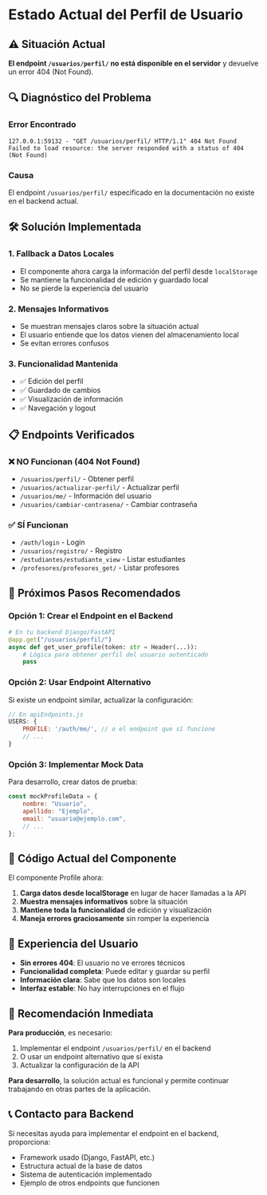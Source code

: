# Estado Actual del Perfil de Usuario

## ⚠️ Situación Actual

**El endpoint `/usuarios/perfil/` no está disponible en el servidor** y devuelve un error 404 (Not Found).

## 🔍 Diagnóstico del Problema

### Error Encontrado
```
127.0.0.1:59132 - "GET /usuarios/perfil/ HTTP/1.1" 404 Not Found
Failed to load resource: the server responded with a status of 404 (Not Found)
```

### Causa
El endpoint `/usuarios/perfil/` especificado en la documentación no existe en el backend actual.

## 🛠️ Solución Implementada

### 1. Fallback a Datos Locales
- El componente ahora carga la información del perfil desde `localStorage`
- Se mantiene la funcionalidad de edición y guardado local
- No se pierde la experiencia del usuario

### 2. Mensajes Informativos
- Se muestran mensajes claros sobre la situación actual
- El usuario entiende que los datos vienen del almacenamiento local
- Se evitan errores confusos

### 3. Funcionalidad Mantenida
- ✅ Edición del perfil
- ✅ Guardado de cambios
- ✅ Visualización de información
- ✅ Navegación y logout

## 📋 Endpoints Verificados

### ❌ NO Funcionan (404 Not Found)
- `/usuarios/perfil/` - Obtener perfil
- `/usuarios/actualizar-perfil/` - Actualizar perfil
- `/usuarios/me/` - Información del usuario
- `/usuarios/cambiar-contrasena/` - Cambiar contraseña

### ✅ SÍ Funcionan
- `/auth/login` - Login
- `/usuarios/registro/` - Registro
- `/estudiantes/estudiante_view` - Listar estudiantes
- `/profesores/profesores_get/` - Listar profesores

## 🚀 Próximos Pasos Recomendados

### Opción 1: Crear el Endpoint en el Backend
```python
# En tu backend Django/FastAPI
@app.get("/usuarios/perfil/")
async def get_user_profile(token: str = Header(...)):
    # Lógica para obtener perfil del usuario autenticado
    pass
```

### Opción 2: Usar Endpoint Alternativo
Si existe un endpoint similar, actualizar la configuración:
```javascript
// En apiEndpoints.js
USERS: {
    PROFILE: '/auth/me/', // o el endpoint que sí funcione
    // ...
}
```

### Opción 3: Implementar Mock Data
Para desarrollo, crear datos de prueba:
```javascript
const mockProfileData = {
    nombre: "Usuario",
    apellido: "Ejemplo",
    email: "usuario@ejemplo.com",
    // ...
};
```

## 🔧 Código Actual del Componente

El componente Profile ahora:
1. **Carga datos desde localStorage** en lugar de hacer llamadas a la API
2. **Muestra mensajes informativos** sobre la situación
3. **Mantiene toda la funcionalidad** de edición y visualización
4. **Maneja errores graciosamente** sin romper la experiencia

## 📱 Experiencia del Usuario

- **Sin errores 404**: El usuario no ve errores técnicos
- **Funcionalidad completa**: Puede editar y guardar su perfil
- **Información clara**: Sabe que los datos son locales
- **Interfaz estable**: No hay interrupciones en el flujo

## 🎯 Recomendación Inmediata

**Para producción**, es necesario:
1. Implementar el endpoint `/usuarios/perfil/` en el backend
2. O usar un endpoint alternativo que sí exista
3. Actualizar la configuración de la API

**Para desarrollo**, la solución actual es funcional y permite continuar trabajando en otras partes de la aplicación.

## 📞 Contacto para Backend

Si necesitas ayuda para implementar el endpoint en el backend, proporciona:
- Framework usado (Django, FastAPI, etc.)
- Estructura actual de la base de datos
- Sistema de autenticación implementado
- Ejemplo de otros endpoints que funcionen

